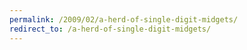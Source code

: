 ```yaml
---
permalink: /2009/02/a-herd-of-single-digit-midgets/
redirect_to: /a-herd-of-single-digit-midgets/
---
```

